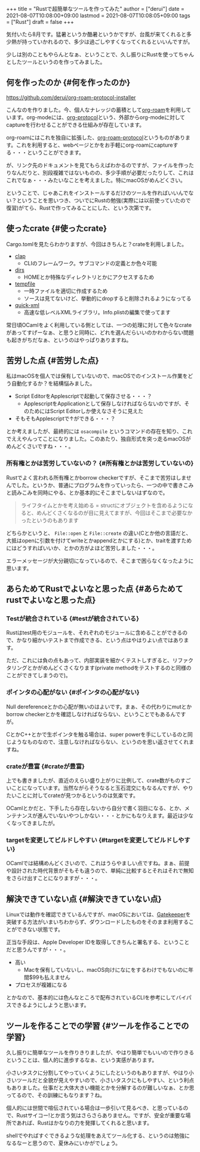 +++
title = "Rustで超簡単なツールを作ってみた"
author = ["derui"]
date = 2021-08-07T10:08:00+09:00
lastmod = 2021-08-07T10:08:05+09:00
tags = ["Rust"]
draft = false
+++

気付いたら8月です。猛暑というか酷暑というかですが、台風が来てくれると多少熱が持っていかれるので、多少は過ごしやすくなってくれるといいんですが。

少しは別のこともやらんとなぁ、ということで、久し振りにRustを使ってちゃんとしたツールというのを作ってみました。

<!--more-->


## 何を作ったのか {#何を作ったのか}

<https://github.com/derui/org-roam-protocol-installer>

こんなのを作りました。今、個人なナレッジの蓄積として[org-roam](https://www.orgroam.com/)を利用しています。org-modeには、[org-protocol](https://orgmode.org/manual/Protocols.html)という、外部からorg-modeに対してcaptureを行わせることができる仕組みが存在しています。

org-roamにはこれを独自に拡張した、[org-roam-protocol](https://www.orgroam.com/manual.html#Org%5F002droam-Protocol)というものがあります。これを利用すると、webページとかをお手軽にorg-roamにcaptureする・・・ということができます。

が、リンク先のドキュメントを見てもらえばわかるのですが、ファイルを作ったりなんだりと、別段複雑ではないものの、多少手順が必要だったりして、これはこれでなぁ・・・みたいなことを考えました。特にmacOSがめんどくさい。

ということで、じゃあこれをインストールするだけのツールを作ればいいんでない？ということを思いつき、ついでにRustの勉強(実際には以前使っていたので復習)がてら、Rustで作ってみることにした、という次第です。


## 使ったcrate {#使ったcrate}

Cargo.tomlを見たらわかりますが、今回はきちんと？crateを利用しました。

-   [clap](https://clap.rs/)
    -   CLIのフレームワーク。サブコマンドの定義とか色々可能
-   [dirs](https://crates.io/crates/dirs)
    -   HOMEとか特殊なディレクトリとかにアクセスするため
-   [tempfile](https://docs.rs/crate/tempfile/3.2.0)
    -   一時ファイルを適切に作成するため
    -   ソースは見てないけど、挙動的にdropすると削除されるようになってる
-   [quick-xml](https://crates.io/crates/quick-xml)
    -   高速な低レベルXMLライブラリ。Info.plistの編集で使ってます

常日頃OCamlをよく利用している側としては、一つの処理に対して色々なcrateがあってすげーなぁ、と思うと同時に、どれを選んだらいいのかわからない問題も起きがちだなぁ、というのはやっぱりありますね。


## 苦労した点 {#苦労した点}

私はmacOSを個人では保有していないので、macOSでのインストール作業をどう自動化するか？を結構悩みました。

-   Script EditorをApplescriptで起動して保存させる・・・？
    -   ApplescriptをApplicationとして保存しなければならないのですが、そのためにはScript Editorしか使えなさそうに見えた
-   そもそもApplescriptで↑ができる・・・？

とか考えましたが、最終的には `osacompile` というコマンドの存在を知り、これでええやんってことになりました。このあたり、独自形式を突っ走るmacOSがめんどくさいですね・・・。


### 所有権とかは苦労していないの？ {#所有権とかは苦労していないの}

Rustでよく言われる所有権とかborrow checkerですが、そこまで苦労はしませんでした。というか、普通にプログラムを作っていったら、一つの中で書きこみと読みこみを同時にやる、とか基本的にそこまでしないはずなので。

> ライフタイムとかを考え始める = structにオブジェクトを含めるようになると、めんどくさくなるのが目に見えてますが、今回はそこまで必要なかったというのもあります

どちらかというと、 `File::open` と `File::create` の違い(Cとか他の言語だと、大抵はopenに引数を付けてwriteとかappendとかにする)とか、traitを渡すためにはどうすればいいか、とかの方がよほど苦労しました・・・。

エラーメッセージが大分親切になっているので、そこまで困らなくなったように思います。


## あらためてRustでよいなと思った点 {#あらためてrustでよいなと思った点}


### Testが統合されている {#testが統合されている}

Rustはtest用のモジュールを、それぞれのモジュールに含めることができるので、かなり細かいテストまで作成できる、という点はやはりよい点ではあります。

ただ、これには負の点もあって、内部実装を細かくテストしすぎると、リファクタリングとかがめんどくさくなります(private methodをテストするのと同様のことができてしまうので)。


### ポインタの心配がない {#ポインタの心配がない}

Null dereferenceとかの心配が無いのはよいです。まぁ、その代わりにmutとかborrow checkerとかを確認しなければならない、ということでもあるんですが。

CとかC++とかで生ポインタを触る場合は、super powerを手にしているのと同じようなものなので、注意しなければならない、というのを思い返させてくれますね。


### crateが豊富 {#crateが豊富}

上でも書きましたが、直近のえらい盛り上がりに比例して、crate数がものすごいことになっています。当然ながらそうなると玉石混交にもなるんですが、やりたいことに対してcrateが見つかるというのは気楽です。

OCamlとかだと、下手したら存在しないから自分で書く羽目になる、とか、メンテナンスが進んでいないやつしかない・・・とかにもなりえます。最近は少なくなってきましたが。


### targetを変更してビルドしやすい {#targetを変更してビルドしやすい}

OCamlでは結構めんどくさいので、これはうらやましい点ですね。まぁ、前提や設計された時代背景がそもそも違うので、単純に比較するとそれはそれで無知をさらけ出すことになりますが・・・。


## 解決できていない点 {#解決できていない点}

Linuxでは動作を確認できているんですが、macOSにおいては、[Gatekeeper](https://support.apple.com/ja-jp/HT202491)を突破する方法がいまいちわからず、ダウンロードしたものをそのまま利用することができない状態です。

正当な手段は、Apple Developer IDを取得してきちんと署名する、ということだと思うんですが・・・。

-   高い
    -   Macを保有していないし、macOS向けになにをするわけでもないのに年間$99も払えません
-   プロセスが複雑になる

とかなので、基本的には色んなところで配布されているCLIを参考にしてバイパスできるようにしようと思います。


## ツールを作ることでの学習 {#ツールを作ることでの学習}

久し振りに簡単なツールを作りきりましたが、やはり簡単でもいいので作りきるということは、個人的に進歩するなぁ、という実感があります。

小さいタスクに分割してやっていくようにしたというのもありますが、やはり小さいツールだと全貌が見えやすいので、小さいタスクにもしやすい、という利点もありました。仕事だと大体大きい機能とかを分解するのが難しいなぁ、とか思ってるので、その訓練にもなります？ね。

個人的には世間で喧伝されている場合は一歩引いて見るべき、と思っているので、Rustサイコー!とか言う気はさらさらありません。ですが、安全が重要な場所であれば、Rustはかなりの力を発揮してくれると思います。

shellでやればすぐできるような処理をあえてツール化する、というのは勉強になるなーと思うので、夏休みにいかがでしょう。
